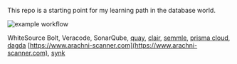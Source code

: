 This repo is a starting point for my learning path in the database world. 

![example workflow](https://github.com/michaelbest55/sql-practice/actions/workflows/docker-image.yml/badge.svg)


WhiteSource Bolt, Veracode, SonarQube, [quay](https://www.openshift.com/products/quay), [clair](https://quay.github.io/clair/howto/deployment.html), [semmle](https://github.com/marketplace/lgtm), [prisma cloud](https://docs.paloaltonetworks.com/prisma/prisma-cloud/20-04/prisma-cloud-compute-edition-admin/install/twistlock_container_images.html), [dagda](https://github.com/eliasgranderubio/dagda/)
[https://www.arachni-scanner.com](https://www.arachni-scanner.com), [synk](https://snyk.io)